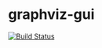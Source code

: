 # graphviz-gui

[![Build Status](https://travis-ci.com/drewsonne/graphviz-gui.svg?branch=master)](https://travis-ci.com/drewsonne/graphviz-gui)